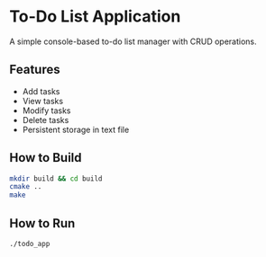 # To-Do List Application

A simple console-based to-do list manager with CRUD operations.

## Features

- Add tasks
- View tasks
- Modify tasks
- Delete tasks
- Persistent storage in text file

## How to Build

```bash
mkdir build && cd build
cmake ..
make
```

## How to Run

```bash
./todo_app
```
